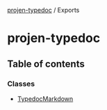[projen-typedoc](README.md) / Exports

# projen-typedoc

## Table of contents

### Classes

- [TypedocMarkdown](classes/TypedocMarkdown.md)
